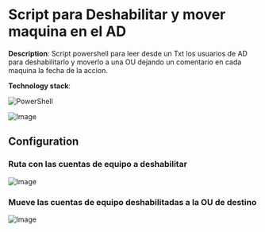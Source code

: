 # Script para Deshabilitar y mover maquina en el AD

**Description**: 
Script powershell para leer desde un Txt los usuarios de AD para deshabilitarlo y moverlo a una OU dejando un comentario en cada maquina la fecha de la accion. 

**Technology stack**: 

![PowerShell](https://img.shields.io/badge/PowerShell-%235391FE.svg?style=for-the-badge&logo=powershell&logoColor=white)



![Image](https://github.com/user-attachments/assets/02e842b1-394a-4e22-91eb-adbdc0b9ba87)



## Configuration

### Ruta con las cuentas de equipo a deshabilitar
![Image](https://github.com/user-attachments/assets/060d86c1-0eb4-415a-a898-9a333df22831)

### Mueve las cuentas de equipo deshabilitadas a la OU de destino

![Image](https://github.com/user-attachments/assets/d1b1572d-c90c-4ffa-a9e4-eee67ba4ffb3)

